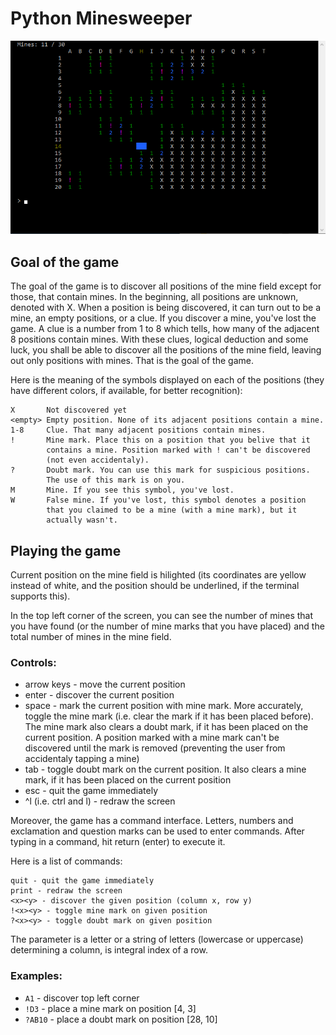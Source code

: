 # Python Minesweeper

![screenshot](mines.png)

## Goal of the game

The goal of the game is to discover all positions of the mine field
except for those, that contain mines. In the beginning, all positions
are unknown, denoted with X. When a position is being discovered,
it can turn out to be a mine, an empty positions, or a clue. If you
discover a mine, you've lost the game. A clue is a number from 1 to 8
which tells, how many of the adjacent 8 positions contain mines.
With these clues, logical deduction and some luck, you shall be able
to discover all the positions of the mine field, leaving out only
positions with mines. That is the goal of the game.

Here is the meaning of the symbols displayed on each of the positions
(they have different colors, if available, for better recognition):

```
X       Not discovered yet
<empty> Empty position. None of its adjacent positions contain a mine.
1-8     Clue. That many adjacent positions contain mines.
!       Mine mark. Place this on a position that you belive that it
        contains a mine. Position marked with ! can't be discovered
        (not even accidentaly).
?       Doubt mark. You can use this mark for suspicious positions.
        The use of this mark is on you.
M       Mine. If you see this symbol, you've lost.
W       False mine. If you've lost, this symbol denotes a position
        that you claimed to be a mine (with a mine mark), but it
        actually wasn't.
```

## Playing the game

Current position on the mine field is hilighted (its coordinates
are yellow instead of white, and the position should be underlined,
if the terminal supports this).

In the top left corner of the screen, you can see the number of
mines that you have found (or the number of mine marks that you
have placed) and the total number of mines in the mine field.

### Controls:

* arrow keys - move the current position
* enter - discover the current position
* space - mark the current position with mine mark. More accurately, toggle the mine mark (i.e. clear the mark if it has been placed before). The mine mark also clears a doubt mark, if it has been placed on the current position. A position marked with a mine mark can't be discovered until the mark is removed (preventing the user from accidentaly tapping a mine)
* tab - toggle doubt mark on the current position. It also clears a mine mark, if it has been placed on the current position
* esc - quit the game immediately
* ^l (i.e. ctrl and l) - redraw the screen

Moreover, the game has a command interface. Letters, numbers and
exclamation and question marks can be used to enter commands.
After typing in a command, hit return (enter) to execute it.

Here is a list of commands:

```
quit - quit the game immediately
print - redraw the screen
<x><y> - discover the given position (column x, row y)
!<x><y> - toggle mine mark on given position
?<x><y> - toggle doubt mark on given position
```

The <x> parameter is a letter or a string of letters (lowercase
or uppercase) determining a column, <y> is integral index
of a row.

### Examples:

* `A1` - discover top left corner
* `!D3` - place a mine mark on position [4, 3]
* `?AB10` - place a doubt mark on position [28, 10]



